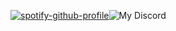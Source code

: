 
[![spotify-github-profile](https://spotify-github-profile.vercel.app/api/view?uid=l4fopfuqp9j40cty3twf57hbo&cover_image=true&theme=default&show_offline=false&background_color=121212&bar_color_cover=false)](https://spotify-github-profile.vercel.app/api/view?uid=l4fopfuqp9j40cty3twf57hbo&redirect=true)![My Discord](https://discord-readme-badge.vercel.app/api?id=708739244553797643)
